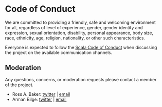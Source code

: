 # Code of Conduct

We are committed to providing a friendly, safe and welcoming environment for all, regardless of level of experience, gender, gender identity and expression, sexual orientation, disability, personal appearance, body size, race, ethnicity, age, religion, nationality, or other such characteristics.

Everyone is expected to follow the [Scala Code of Conduct] when discussing the project on the available communication channels.

## Moderation

Any questions, concerns, or moderation requests please contact a member of the project.

- Ross A. Baker: [twitter](https://twitter.com/rossabaker) | [email](mailto:ross@rossabaker.com)
- Arman Bilge: [twitter](https://twitter.com/armanbilge) | [email](mailto:arman@armanbilge.com)

[Scala Code of Conduct]: https://typelevel.org/code-of-conduct.html
